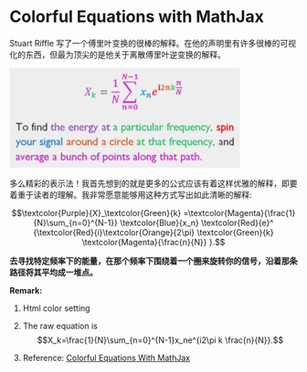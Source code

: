 # Colorful Equations with MathJax

Stuart Riffle 写了一个傅里叶变换的很棒的解释。在他的声明里有许多很棒的可视化的东西，但最为顶尖的是他关于离散傅里叶逆变换的解释。

![Mou icon](figure1.png)

多么精彩的表示法！我首先想到的就是更多的公式应该有着这样优雅的解释，即要着重于读者的理解。我非常愿意能够用这种方式写出如此清晰的解释:

$$\textcolor{Purple}{X}_\textcolor{Green}{k}
=\textcolor{Magenta}{\frac{1}{N}\sum_{n=0}^{N-1}}
\textcolor{Blue}{x_n}
\textcolor{Red}{e}^
{\textcolor{Red}{i}\textcolor{Orange}{2\pi} 
\textcolor{Green}{k}
\textcolor{Magenta}{\frac{n}{N}}
}.$$

**去寻找特定频率下的能量，在那个频率下围绕着一个圈来旋转你的信号，沿着那条路径将其平均成一堆点。**

**Remark:**

1.  Html color setting

2.  The raw equation is $$X_k=\frac{1}{N}\sum_{n=0}^{N-1}x_ne^{i2\pi k \frac{n}{N}}.$$

3.  Reference: [Colorful Equations With MathJax](http://adereth.github.io/blog/2013/11/29/colorful-equations/)